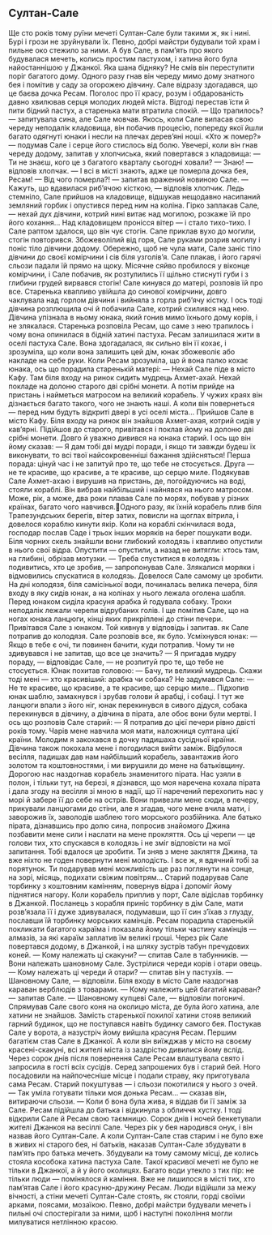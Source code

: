 ## Султан-Сале

Ще сто років тому руїни мечеті Султан-Сале були такими ж, як і нині. Бурі і грози не зруйнували їх. Певно, добрі майстри будували той храм і пильне око стежило за ними. А був Сале, в пам’ять про якого будувалася мечеть, колись простим пастухом, і хатина його була найостаннішою у Джанкої. Яка шана бідняку? Не смів він переступити поріг багатого дому.
Одного разу гнав він череду мимо дому знатного бея і помітив у саду за огорожею дівчину. Сале відразу здогадався, що це баєва дочка Ресам. Поголос про її красу, розум і обдарованість давно хвилював серця молодих людей міста.
Відтоді перестав їсти й пити бідний пастух, а старенька мати втратила спокій.
— Що трапилось? — запитувала сина, але Сале мовчав.
Якось, коли Сале випасав свою череду неподалік кладовища, він побачив процесію, попереду якої йшли багато одягнуті юнаки і несли на плечах дерев’яні ноші. «Хто ж помер?» — подумав Сале і серце його стислось від болю.
Увечері, коли він гнав череду додому, запитав у хлопчиська, який повертався з кладовища:
— Ти не знаєш, кого це з багатого кварталу сьогодні ховали?
— Знаю! —відповів хлопчак. — І всі в місті знають, адже це померла дочка бея, Ресам!
— Від чого померла?! — запитав вражений новиною Сале.
— Кажуть, що вдавилася риб’ячою кісткою, — відповів хлопчик.
Ледь стемніло, Сале прийшов на кладовище, відшукав нещодавно насипаний земляний горбик і опустився перед ним на коліна. Гірко заплакав Сале, — нехай дух дівчини, котрий нині витає над могилою, розкаже їй про його кохання...
Над кладовищем пронісся вітер — і стало тихо-тихо. І Сале раптом здалося, що він чує стогін. Сале приклав вухо до могили, стогін повторився. Збожеволілий від горя, Сале руками розрив могилу і поніс тіло дівчини додому. Обережно, щоб не чула мати, Сале заніс тіло дівчини до своєї комірчини і сів біля узголів’я. Сале плакав, і його гарячі сльози падали їй прямо на щоку. Місячне сяйво пробилося у віконце комірчини, і Сале побачив, як розтулились її щільно стиснуті губи і з глибини грудей вирвався стогін!
Сале кинувся до матері, розповів їй про все. Старенька квапливо увійшла до синової комірчини, довго чаклувала над горлом дівчини і вийняла з горла риб’ячу кістку. І ось тоді дівчина розплющила очі й побачила Сале, котрий схилився над нею. Дівчина упізнала в ньому юнака, який гонив мимо їхнього дому корів, і не злякалася.
Старенька розповіла Ресам, що саме з нею трапилось і чому вона опинилася в бідній хатині пастуха. Ресам залишилася жити в оселі пастуха Сале. Вона здогадалася, як сильно він її кохає, і зрозуміла, що коли вона залишить цей дім, юнак збожеволіє або накладе на себе руки.
Коли Ресам зрозуміла, що й вона палко кохає юнака, ось що порадила старенькій матері:
— Нехай Сале піде в місто Кафу. Там біля входу на ринок сидить мудрець Ахмет-ахай. Нехай покладе на долоню старого дві срібні монети. А потім прийде на пристань і найметься матросом на великий корабель. У чужих краях він дізнається багато такого, чого не знають наші. А коли він повернеться — перед ним будуть відкриті двері в усі оселі міста...
Прийшов Сале в місто Кафу. Біля входу на ринок він знайшов Ахмет-ахая, котрий сидів у кав’ярні. Підійшов до старого, привітався і поклав йому на долоню дві срібні монети.
Довго й уважно дивився на юнака старий. І ось що він йому сказав:
— Я дам тобі дві мудрі поради, і якщо ти завжди будеш їх виконувати, то всі твої найсокровенніші бажання здійсняться! Перша порада: цінуй час і не запитуй про те, що тебе не стосується. Друга — не те красиве, що красиве, а те красиве, що серцю миле.
Подякував Сале Ахмет-ахаю і вирушив на пристань, де, погойдуючись на воді, стояли кораблі. Він вибрав найбільший
і найнявся на нього матросом.
Може, рік, а може, два роки плавав Сале по морях, побував у різних країнах, багато чого навчився.Одного разу, як їхній корабель плив біля Трапезундських берегів, вітер затих, повисли на щоглах вітрила, і довелося кораблю кинути якір. Коли на кораблі скінчилася вода, господар послав Саде і трьох інших моряків на берег пошукати води.
Біля чорних скель знайшли вони глибокий колодязь і квапливо опустили в нього свої відра.
Опустити — опустили, а назад не витягли: хтось там, на глибині, обрізав мотузки.
— Треба спуститися в колодязь і подивитись, хто це зробив, — запропонував Сале.
Злякалися моряки і відмовились спускатися в колодязь. Довелося Сале самому це зробити.
На дні колодязя, біля самісінької води, починалась велика печера, біля входу в яку сидів юнак, а на колінах у нього лежала оголена шабля. Перед юнаком сиділа красуня арабка й годувала собаку. Трохи неподалік лежали черепи відрубаних голів. І ще помітив Сале, що на ногах юнака ланцюги, кінці яких прикріплені до стіни печери.
Привітався Сале з юнаком. Той кивнув у відповідь і запитав. як Сале потрапив до колодязя. Сале розповів все, як було. Усміхнувся юнак:
— Якщо в тебе є очі, ти повинен бачити, куди потрапив. Чому ти не здивувався і не запитав, що все це значить?
— Я пригадав мудру пораду, — відповідає Сале, — не розпитуй про те, що тебе не стосується.
Юнак похитав головою:
— Бачу, ти великий мудрець. Скажи тоді мені — хто красивіший: арабка чи собака?
Не задумався Сале:
— Не те красиве, що красиве, а те красиве, що серцю миле...
Підхопив юнак шаблю, замахнувся і зрубав голови й арабці, і собаці. І тут же ланцюги впали з його ніг, юнак перекинувся в сивого дідуся, собака перекинувся в дівчину, а дівчина в пірата, але обоє вони були мертві. І ось що розповів Сале старий:
— Я потрапив до цієї печери рівно двісті років тому. Чарів мене навчила моя мати, наложниця султана цієї країни. Молодим я закохався в дочку падишаха сусідньої країни. Дівчина також покохала мене і погодилася вийти заміж. Відбулося весілля, падишах дав нам найбільший корабель, завантажив його золотом та коштовностями, і ми вирушили до мене на батьківщину. Дорогою нас наздогнав корабель знаменитого пірата. Нас узяли в полон, і тільки тут, на березі, я дізнався, що моя наречена кохала пірата і дала згоду на весілля зі мною в надії, що її наречений перехопить нас у морі й забере її до себе на острів.
Вони привезли мене сюди, в печеру, прикували ланцюгами до стіни, але я згадав, чого мене вчила мати, і заворожив їх, заволодів шаблею того морського розбійника. Але батько пірата, дізнавшись про долю сина, попросив знайомого Джина позбавити мене сили і наслати на мене прокляття. Ось ці черепи — це голови тих, хто спускався в колодязь і не зміг відповісти на мої запитання. Тобі вдалося це зробити. Ти зняв з мене закляття Джина, та вже ніхто не годен повернути мені молодість. І все ж, я вдячний тобі за порятунок. Ти подарував мені можливість ще раз поглянути на сонце, на зорі, місяць, подихати свіжим повітрям...
Старий подарував Сале торбинку з коштовним камінням, повернув відра і допоміг йому піднятися нагору. Коли корабель приплив у порт, Сале відіслав торбинку в Джанкой.
Посланець з корабля приніс торбинку в дім Сале, мати розв’язала її і дуже здивувалася, подумавши, що її син з’їхав з глузду, пославши їй торбинку морських камінців. Ресам порадила старенькій покликати багатого караїма і показала йому тільки частину камінців — алмазів, за які караїм заплатив їм великі гроші.
Через рік Сале повертався додому, в Джанкой, і на шляху
зустрів табун пречудових коней.
— Кому належать ці скакуни? — спитав Сале в табунників.
— Вони належать шановному Сале.
Зустрілися череди корів і отари овець.
— Кому належать ці череди й отари? — спитав він у пастухів.
— Шановному Сале, — відповіли.
Біля входу в місто Сале наздогнав караван верблюдів з товарами.
— Кому належить цей багатий караван? — запитав Сале.
— Шановному купцеві Сале, — відповіли погоничі.
Спрямував Сале свого коня на околицю міста, де була його
хатина, але хатини не знайшов. Замість старенької похилої хатини стояв великий гарний будинок, що не поступався навіть будинку самого бея. Постукав Сале у ворота, а назустріч йому вийшла красуня Ресам.
Першим багатієм став Сале в Джанкої. А коли він виїжджав у місто на своєму красені-скакуні, всі жителі міста із заздрістю дивилися йому вслід.
Через сорок днів після повернення Сале Ресам влаштувала свято і запросила в гості всіх сусідів. Серед запрошених був і старий бей. Ного посадовили на найпочесніше місце і подали страву, яку приготувала сама Ресам. Старий покуштував — і сльози покотилися у нього з очей.
— Так уміла готувати тільки моя донька Ресам... — сказав він, витираючи сльози. — Коли б вона була жива, я віддав би її заміж за Сале.
Ресам підійшла до батька і відкинула з обличчя хустку.
І тоді відкрили Сале й Ресам свою таємницю. Сорок днів і ночей бенкетували жителі Джанкоя на весіллі Сале.
Через рік у бея народився онук, і він назвав його Султан-Сале. А коли Султан-Сале став старим і не було вже в живих ні старого бея, ні батьків, наказав Султан-Сале збудувати в пам’ять про батька мечеть. Збудували на тому самому місці, де колись стояла кособока хатина пастуха Сале. Такої красивої мечеті не було не тільки в Джанкої, а й у його околицях.
Багато води утекло з тих пір: не тільки люди — помінялося й каміння. Вже не лишилося в місті тих, хто пам’ятав Сале і його красуню-дружину Ресам. Люди відійшли за межу вічності, а стіни мечеті Султан-Сале стоять, як стояли, горді своїми арками, поясами, мозаїкою.
Певно, добрі майстри будували мечеть і пильні очі спостерігали за ними, щоб і наступні покоління могли милуватися нетлінною красою.
